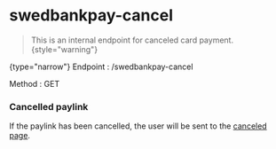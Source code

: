 # swedbankpay-cancel

<include from="Snippets-PaylinkAPI.md" element-id="snippet-header" />

> This is an internal endpoint for canceled card payment.
> {style="warning"}

{type="narrow"}
Endpoint
: /swedbankpay-cancel

Method
: GET

### Cancelled paylink
If the paylink has been cancelled, the user will be sent to the [canceled page](paylink-canceled.md).
